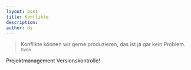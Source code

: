 ```yaml
---
layout: post
title: Konflikte
description:
author: ds
---
```



> Konflikte können wir gerne produzieren, das ist ja gar kein Problem.  
> <small>Sven</small>

<del>Projektmanagement</del> Versionskontrolle!


